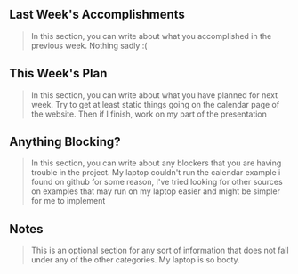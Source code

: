 ## Last Week's Accomplishments

> In this section, you can write about what you accomplished in the previous week.
Nothing sadly :(

## This Week's Plan

> In this section, you can write about what you have planned for next week.
Try to get at least static things going on the calendar page of the website. Then if I finish, work on my part of the presentation


## Anything Blocking?

> In this section, you can write about any blockers that you are having trouble in the project.
My laptop couldn't run the calendar example i found on github for some reason, I've tried looking for other sources on examples that may run on my laptop easier and might be simpler for me to implement

## Notes

> This is an optional section for any sort of information that does not fall under any of the other categories.
My laptop is so booty.
